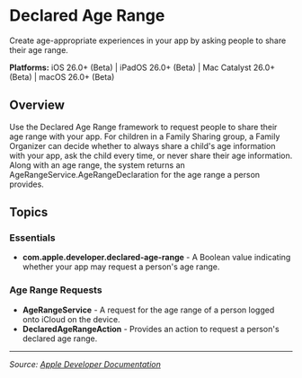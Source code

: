 # Declared Age Range

Create age-appropriate experiences in your app by asking people to share their age range.

**Platforms:** iOS 26.0+ (Beta) | iPadOS 26.0+ (Beta) | Mac Catalyst 26.0+ (Beta) | macOS 26.0+ (Beta)

## Overview

Use the Declared Age Range framework to request people to share their age range with your app. For children in a Family Sharing group, a Family Organizer can decide whether to always share a child's age information with your app, ask the child every time, or never share their age information. Along with an age range, the system returns an AgeRangeService.AgeRangeDeclaration for the age range a person provides.

## Topics

### Essentials
- **com.apple.developer.declared-age-range** - A Boolean value indicating whether your app may request a person's age range.

### Age Range Requests
- **AgeRangeService** - A request for the age range of a person logged onto iCloud on the device.
- **DeclaredAgeRangeAction** - Provides an action to request a person's declared age range.

---

*Source: [Apple Developer Documentation](https://developer.apple.com/documentation/DeclaredAgeRange)*